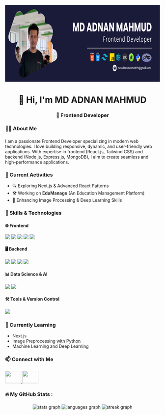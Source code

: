 <div align="center">
  <img height="250" src="https://raw.githubusercontent.com/adnanmahmud0/adnanmahmud0/refs/heads/main/Dark%20Blue%20Pixel%20Retro%20Digital%20Marketing%20LinkedIn%20Article%20Cover%20Image%20(1).png" />
</div>

###

<h1 align="center">👋 Hi, I'm MD ADNAN MAHMUD</h1>
<h3 align="center">🚀 Frontend Developer </h3>

###

<h3 align="left">👩‍💻 About Me</h3>

###

<p align="left">
I am a passionate Frontend Developer specializing in modern web technologies. I love building responsive, dynamic, and user-friendly web applications. With expertise in frontend (React.js, Tailwind CSS) and backend (Node.js, Express.js, MongoDB), I aim to create seamless and high-performance applications.
</p>

###

<h3 align="left">📌 Current Activities</h3>

<ul align="left">
  <li>🔍 Exploring Next.js & Advanced React Patterns</li>
  <li>🛠️ Working on <strong>EduManage</strong> (An Education Management Platform)</li>
  <li>🤖 Enhancing Image Processing & Deep Learning Skills</li>
</ul>

###

<h3 align="left">🚀 Skills & Technologies</h3>

###

<div align="left">
  <h4>🌐 Frontend</h4>
  <img src="https://cdn.jsdelivr.net/gh/devicons/devicon/icons/html5/html5-original.svg" height="40" />
  <img src="https://cdn.jsdelivr.net/gh/devicons/devicon/icons/css3/css3-original.svg" height="40" />
  <img src="https://cdn.jsdelivr.net/gh/devicons/devicon/icons/tailwindcss/tailwindcss-original-wordmark.svg" height="40" />
  <img src="https://cdn.jsdelivr.net/gh/devicons/devicon/icons/javascript/javascript-original.svg" height="40" />
  <img src="https://cdn.jsdelivr.net/gh/devicons/devicon/icons/react/react-original.svg" height="40" />

  <h4>🖥 Backend</h4>
  <img src="https://cdn.jsdelivr.net/gh/devicons/devicon/icons/nodejs/nodejs-original.svg" height="40" />
  <img src="https://cdn.jsdelivr.net/gh/devicons/devicon/icons/express/express-original.svg" height="40" />
  <img src="https://cdn.jsdelivr.net/gh/devicons/devicon/icons/mongodb/mongodb-original.svg" height="40" />
  <img src="https://cdn.jsdelivr.net/gh/devicons/devicon/icons/php/php-original.svg" height="40" />

  <h4>📊 Data Science & AI</h4>
  <img src="https://cdn.jsdelivr.net/gh/devicons/devicon/icons/python/python-original.svg" height="40" />
  <img src="https://cdn.jsdelivr.net/gh/devicons/devicon/icons/kaggle/kaggle-original.svg" height="40" />

  <h4>🛠 Tools & Version Control</h4>
  <img src="https://cdn.jsdelivr.net/gh/devicons/devicon/icons/git/git-original.svg" height="40" />
</div>

###

<h3 align="left">🌱 Currently Learning</h3>

<ul align="left">
  <li>Next.js</li>
  <li>Image Preprocessing with Python</li>
  <li>Machine Learning and Deep Learning</li>
</ul>

###

<h3 align="left">📫 Connect with Me</h3>

###

<div align="left">
  <a href="https://www.linkedin.com/in/adnanmahmud99" target="_blank">
    <img src="https://raw.githubusercontent.com/maurodesouza/profile-readme-generator/master/src/assets/icons/social/linkedin/default.svg" width="52" height="40" />
  </a>
  <a href="https://wa.me/qr/RUH5HDRYJJQVI1" target="_blank">
    <img src="https://raw.githubusercontent.com/maurodesouza/profile-readme-generator/master/src/assets/icons/social/whatsapp/default.svg" width="52" height="40" />
  </a>
</div>

###

<h3 align="left">🔥 My GitHub Stats :</h3>

###

<div align="center">
  <img src="https://github-readme-stats.vercel.app/api?username=adnanmahmud0&hide_title=false&hide_rank=false&show_icons=true&include_all_commits=true&count_private=true&disable_animations=false&theme=dracula&locale=en&hide_border=false&order=1" height="150" alt="stats graph"  />
  <img src="https://github-readme-stats.vercel.app/api/top-langs?username=adnanmahmud0&locale=en&hide_title=false&layout=compact&card_width=320&langs_count=5&theme=dracula&hide_border=false&order=2" height="150" alt="languages graph"  />
  <img src="https://streak-stats.demolab.com?user=adnanmahmud0&locale=en&mode=daily&theme=dracula&hide_border=false&border_radius=5&order=3" height="150" alt="streak graph"  />
</div>

###
